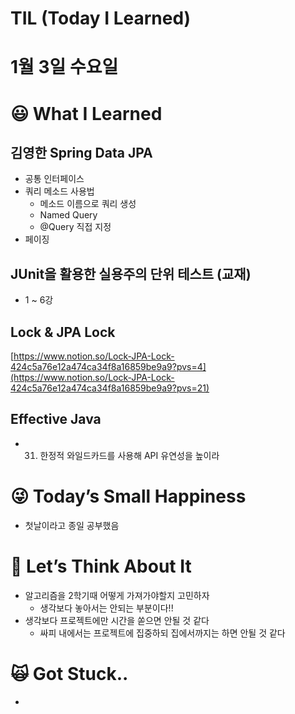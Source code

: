 # TIL (Today I Learned)

# 1월 3일 수요일

# 😃 What I Learned

## 김영한 Spring Data JPA

- 공통 인터페이스
- 쿼리 메소드 사용법
    - 메소드 이름으로 쿼리 생성
    - Named Query
    - @Query 직접 지정
- 페이징

## JUnit을 활용한 실용주의 단위 테스트 (교재)

- 1 ~ 6강

## Lock & JPA Lock

[https://www.notion.so/Lock-JPA-Lock-424c5a76e12a474ca34f8a16859be9a9?pvs=4](https://www.notion.so/Lock-JPA-Lock-424c5a76e12a474ca34f8a16859be9a9?pvs=21)

## Effective Java

- 31. 한정적 와일드카드를 사용해 API 유연성을 높이라

# 😜 Today’s Small Happiness

- 첫날이라고 종일 공부했음

# 🧐 Let’s Think About It

- 알고리즘을 2학기때 어떻게 가져가야할지 고민하자
    - 생각보다 놓아서는 안되는 부분이다!!
- 생각보다 프로젝트에만 시간을 쏟으면 안될 것 같다
    - 싸피 내에서는 프로젝트에 집중하되 집에서까지는 하면 안될 것 같다

# 🙀 Got Stuck..

-